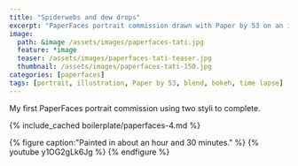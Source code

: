 ```yaml
---
title: "Spiderwebs and dew drops"
excerpt: "PaperFaces portrait commission drawn with Paper by 53 on an iPad."
image: 
  path: &image /assets/images/paperfaces-tati.jpg 
  feature: *image
  teaser: /assets/images/paperfaces-tati-teaser.jpg
  thumbnail: /assets/images/paperfaces-tati-150.jpg
categories: [paperfaces]
tags: [portrait, illustration, Paper by 53, blend, bokeh, time lapse]
---
```


My first PaperFaces portrait commission using two styli to complete.

{% include_cached boilerplate/paperfaces-4.md %}

{% figure caption:"Painted in about an hour and 30 minutes." %}
{% youtube y1OG2gLk6Jg %}
{% endfigure %}
